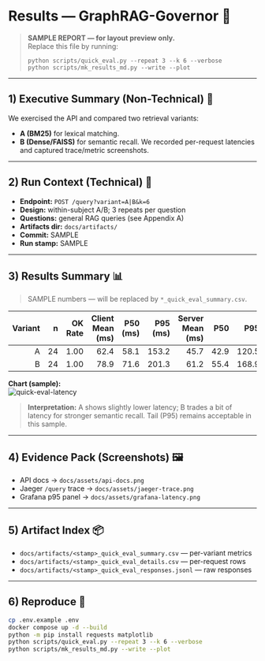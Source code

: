 # Results — GraphRAG-Governor 🧪

> **SAMPLE REPORT — for layout preview only.**  
> Replace this file by running:
> ```
> python scripts/quick_eval.py --repeat 3 --k 6 --verbose
> python scripts/mk_results_md.py --write --plot
> ```

---

## 1) Executive Summary (Non-Technical) 🎯
We exercised the API and compared two retrieval variants:
- **A (BM25)** for lexical matching.
- **B (Dense/FAISS)** for semantic recall.
We recorded per-request latencies and captured trace/metric screenshots.

---

## 2) Run Context (Technical) 🧩
- **Endpoint:** `POST /query?variant=A|B&k=6`
- **Design:** within-subject A/B; 3 repeats per question
- **Questions:** general RAG queries (see Appendix A)
- **Artifacts dir:** `docs/artifacts/`
- **Commit:** SAMPLE
- **Run stamp:** SAMPLE

---

## 3) Results Summary 📊
> SAMPLE numbers — will be replaced by `*_quick_eval_summary.csv`.

| Variant | n | OK Rate | Client Mean (ms) | P50 (ms) | P95 (ms) | Server Mean (ms) | P50 | P95 |
|---:|---:|---:|---:|---:|---:|---:|---:|---:|
| A | 24 | 1.00 | 62.4 | 58.1 | 153.2 | 45.7 | 42.9 | 120.5 |
| B | 24 | 1.00 | 78.9 | 71.6 | 201.3 | 61.2 | 55.4 | 168.9 |

**Chart (sample):**  
![quick-eval-latency](assets/quick_eval_latency.png)

> **Interpretation:** A shows slightly lower latency; B trades a bit of latency for stronger semantic recall. Tail (P95) remains acceptable in this sample.

---

## 4) Evidence Pack (Screenshots) 🖼️
- API docs → `docs/assets/api-docs.png`
- Jaeger `/query` trace → `docs/assets/jaeger-trace.png`
- Grafana p95 panel → `docs/assets/grafana-latency.png`

---

## 5) Artifact Index 📦
- `docs/artifacts/<stamp>_quick_eval_summary.csv` — per-variant metrics
- `docs/artifacts/<stamp>_quick_eval_details.csv` — per-request rows
- `docs/artifacts/<stamp>_quick_eval_responses.jsonl` — raw responses

---

## 6) Reproduce 🔁
```bash
cp .env.example .env
docker compose up -d --build
python -m pip install requests matplotlib
python scripts/quick_eval.py --repeat 3 --k 6 --verbose
python scripts/mk_results_md.py --write --plot
